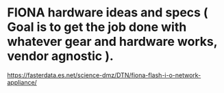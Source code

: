 # FIONA hardware ideas and specs ( Goal is to get the job done with whatever gear and hardware works, vendor agnostic ).

https://fasterdata.es.net/science-dmz/DTN/fiona-flash-i-o-network-appliance/

